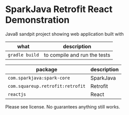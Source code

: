 # SparkJava Retrofit React Demonstration

Java8 sandpit project showing web application built with

what | description
-----|------------
`gradle build` | to compile and run the tests

package | description
--------|------------
`com.sparkjava:spark-core` | SparkJava
`com.squareup.retrofit:retrofit` | Retrofit
`reactjs` | React

Please see license.  No guarantees anything still works.
